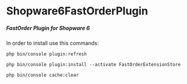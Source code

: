 # Shopware6FastOrderPlugin
##### FastOrder Plugin for Shopware 6

In order to install use this commands:

`php bin/console plugin:refresh
`

`php bin/console plugin:install --activate FastOrderExtensionStore
`

`php bin/console cache:clear`
